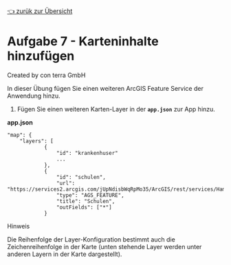[:point_left: zurük zur Übersicht](README.md)

Aufgabe 7 - Karteninhalte hinzufügen
=======================================================

Created by con terra GmbH

In dieser Übung fügen Sie einen weiteren ArcGIS Feature Service der Anwendung hinzu.

1.  Fügen Sie einen weiteren Karten-Layer in der **`app.json`** zur App hinzu.

**app.json**

``` {.syntaxhighlighter-pre data-syntaxhighlighter-params="brush: java; gutter: false; theme: Confluence" data-theme="Confluence"}
"map": {
    "layers": [
            {
                "id": "krankenhuser"
                ...
            },
            {
                "id": "schulen",
                "url": "https://services2.arcgis.com/jUpNdisbWqRpMo35/ArcGIS/rest/services/Hamburg_Schulen/FeatureServer/0",
                "type": "AGS_FEATURE",
                "title": "Schulen",
                "outFields": ["*"]
            }
```

Hinweis

Die Reihenfolge der Layer-Konfiguration bestimmt auch die Zeichenreihenfolge in der Karte (unten stehende Layer werden unter anderen Layern in der Karte dargestellt).

